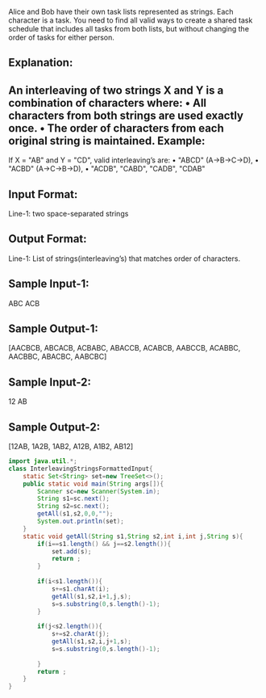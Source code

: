 Alice and Bob have their own task lists represented as strings. 
Each character is a task. You need to find all valid ways to create a 
shared task schedule that includes all tasks from both lists, but without 
changing the order of tasks for either person.

Explanation:
-------------
An interleaving of two strings X and Y is a combination of characters where:
•	All characters from both strings are used exactly once.
•	The order of characters from each original string is maintained.
Example:
---------
If X = "AB" and Y = "CD", valid interleaving’s are:
•	"ABCD" (A→B→C→D),
•	"ACBD" (A→C→B→D),
•	"ACDB", "CABD", "CADB", "CDAB"

Input Format:
-------------------
Line-1: two space-separated strings

Output Format:
----------------------
Line-1: List of strings(interleaving’s) that matches order of characters.


Sample Input-1:
---------------
ABC ACB

Sample Output-1:
---------------
[AACBCB, ABCACB, ACBABC, ABACCB, ACABCB, AABCCB, ACABBC, AACBBC, ABACBC, AABCBC]


Sample Input-2:
---------------
12 AB

Sample Output-2:
----------------
[12AB, 1A2B, 1AB2, A12B, A1B2, AB12]

```java
import java.util.*;
class InterleavingStringsFormattedInput{
    static Set<String> set=new TreeSet<>();
    public static void main(String args[]){
        Scanner sc=new Scanner(System.in);
        String s1=sc.next();
        String s2=sc.next();
        getAll(s1,s2,0,0,"");
        System.out.println(set);
    }
    static void getAll(String s1,String s2,int i,int j,String s){
        if(i==s1.length() && j==s2.length()){
            set.add(s);
            return ;
        }
        
        if(i<s1.length()){
            s+=s1.charAt(i);
            getAll(s1,s2,i+1,j,s);
            s=s.substring(0,s.length()-1);
        }
        
        if(j<s2.length()){
            s+=s2.charAt(j);
            getAll(s1,s2,i,j+1,s);
            s=s.substring(0,s.length()-1);
                
        }
        return ;
    }
}
```
